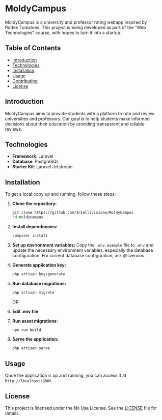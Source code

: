 # MoldyCampus

MoldyCampus is a university and professor rating webapp inspired by Rotten Tomatoes. This project is being developed as part of the "Web Technologies" course, with hopes to turn it into a startup.

## Table of Contents

- [Introduction](#introduction)
- [Technologies](#technologies)
- [Installation](#installation)
- [Usage](#usage)
- [Contributing](#contributing)
- [License](#license)

## Introduction

MoldyCampus aims to provide students with a platform to rate and review universities and professors. Our goal is to help students make informed decisions about their education by providing transparent and reliable reviews.

## Technologies

- **Framework**: Laravel
- **Database**: PostgreSQL
- **Starter Kit**: Laravel Jetstream

## Installation

To get a local copy up and running, follow these steps:

1. **Clone the repository:**
    ```sh
    git clone https://github.com/Intellivisionn/MoldyCampus
    cd moldycampus
    ```

2. **Install dependencies:**
    ```sh
    composer install
    ```

3. **Set up environment variables:**
    Copy the `.env.example` file to `.env` and update the necessary environment variables, especially the database configuration.
    For current database configuration, ask @svenons

4. **Generate application key:**
    ```sh
    php artisan key:generate
    ```

5. **Run database migrations:**
    ```sh
    php artisan migrate
    ```

    OR

6. **Edit .env file**

7. **Run asset migrations:**
    ```sh
    npm run build
    ```

8. **Serve the application:**
    ```sh
    php artisan serve
    ```

## Usage

Once the application is up and running, you can access it at `http://localhost:8000`.

## License

This project is licensed under the No Use License. See the [LICENSE](LICENSE) file for details.
